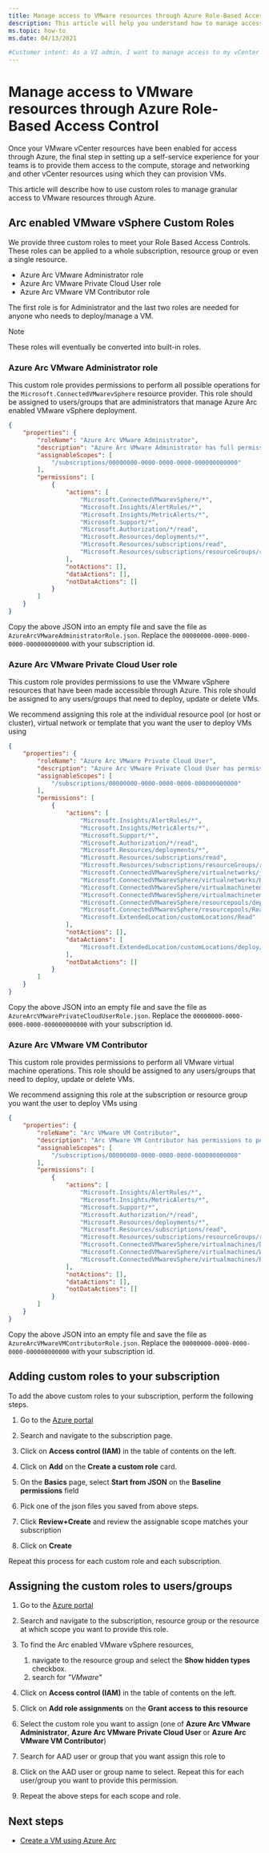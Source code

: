 ```yaml
---
title: Manage access to VMware resources through Azure Role-Based Access Control
description: This article will help you understand how to manage access to your on-prem VMware resources through Azure Role-Based Access Control. 
ms.topic: how-to
ms.date: 04/13/2021

#Customer intent: As a VI admin, I want to manage access to my vCenter resources in Azure so that I can keep environments secure
---
```


# Manage access to VMware resources through Azure Role-Based Access Control

Once your VMware vCenter resources have been enabled for access through Azure, the final step in setting up a self-service experience for your teams is to provide them access to the compute, storage and networking and other vCenter resources using which they can provision VMs.

This article will describe how to use custom roles to manage granular access to VMware resources through Azure.

## Arc enabled VMware vSphere Custom Roles

We provide three custom roles to meet your Role Based Access Controls. These roles can be applied to a whole subscription, resource group or even a single resource.

- Azure Arc VMware Administrator role
- Azure Arc VMware Private Cloud User role
- Azure Arc VMware VM Contributor role

The first role is for Administrator and the last two roles are needed for anyone who needs to deploy/manage a VM.

> [!NOTE]
> These roles will eventually be converted into built-in roles.

### Azure Arc VMware Administrator role

This custom role provides permissions to perform all possible operations for the `Microsoft.ConnectedVMwarevSphere` resource provider. This role should be assigned to users/groups that are administrators that manage Azure Arc enabled VMware vSphere deployment.

```json
{
    "properties": {
        "roleName": "Azure Arc VMware Administrator",
        "description": "Azure Arc VMware Administrator has full permissions to connect new vCenter instances to Azure and decide which resource pools, networks and templates can be used by developers, and also create, update and delete VMs",
        "assignableScopes": [
            "/subscriptions/00000000-0000-0000-0000-000000000000"
        ],
        "permissions": [
            {
                "actions": [
                    "Microsoft.ConnectedVMwarevSphere/*",
                    "Microsoft.Insights/AlertRules/*",
                    "Microsoft.Insights/MetricAlerts/*",
                    "Microsoft.Support/*",
                    "Microsoft.Authorization/*/read",
                    "Microsoft.Resources/deployments/*",
                    "Microsoft.Resources/subscriptions/read",
                    "Microsoft.Resources/subscriptions/resourceGroups/read"
                ],
                "notActions": [],
                "dataActions": [],
                "notDataActions": []
            }
        ]
    }
}
```

Copy the above JSON into an empty file and save the file as `AzureArcVMwareAdministratorRole.json`. Replace the `00000000-0000-0000-0000-000000000000` with your subscription id.

### Azure Arc VMware Private Cloud User role

This custom role provides permissions to use the VMware vSphere resources that have been made accessible through Azure. This role should be assigned to any users/groups that need to deploy, update or delete VMs.

We recommend assigning this role at the individual resource pool (or host or cluster), virtual network or template that you want the user to deploy VMs using

```json
{
    "properties": {
        "roleName": "Azure Arc VMware Private Cloud User",
        "description": "Azure Arc VMware Private Cloud User has permissions to use the VMware cloud resources to deploy VMs.",
        "assignableScopes": [
            "/subscriptions/00000000-0000-0000-0000-000000000000"
        ],
        "permissions": [
            {
                "actions": [
                    "Microsoft.Insights/AlertRules/*",
                    "Microsoft.Insights/MetricAlerts/*",
                    "Microsoft.Support/*",
                    "Microsoft.Authorization/*/read",
                    "Microsoft.Resources/deployments/*",
                    "Microsoft.Resources/subscriptions/read",
                    "Microsoft.Resources/subscriptions/resourceGroups/read",
                    "Microsoft.ConnectedVMwarevSphere/virtualnetworks/join/action",
                    "Microsoft.ConnectedVMwarevSphere/virtualnetworks/Read",
                    "Microsoft.ConnectedVMwarevSphere/virtualmachinetemplates/clone/action",
                    "Microsoft.ConnectedVMwarevSphere/virtualmachinetemplates/Read",
                    "Microsoft.ConnectedVMwarevSphere/resourcepools/deploy/action",
                    "Microsoft.ConnectedVMwarevSphere/resourcepools/Read",
                    "Microsoft.ExtendedLocation/customLocations/Read"
                ],
                "notActions": [],
                "dataActions": [
                    "Microsoft.ExtendedLocation/customLocations/deploy/action"
                ],
                "notDataActions": []
            }
        ]
    }
}
```

Copy the above JSON into an empty file and save the file as `AzureArcVMwarePrivateCloudUserRole.json`. Replace the `00000000-0000-0000-0000-000000000000` with your subscription id.

### Azure Arc VMware VM Contributor

This custom role provides permissions to perform all VMware virtual machine operations. This role should be assigned to any users/groups that need to deploy, update or delete VMs.

We recommend assigning this role at the subscription or resource group you want the user to deploy VMs using

```json
{
    "properties": {
        "roleName": "Arc VMware VM Contributor",
        "description": "Arc VMware VM Contributor has permissions to perform all actions to update ",
        "assignableScopes": [
            "/subscriptions/00000000-0000-0000-0000-000000000000"
        ],
        "permissions": [
            {
                "actions": [
                    "Microsoft.Insights/AlertRules/*",
                    "Microsoft.Insights/MetricAlerts/*",
                    "Microsoft.Support/*",
                    "Microsoft.Authorization/*/read",
                    "Microsoft.Resources/deployments/*",
                    "Microsoft.Resources/subscriptions/read",
                    "Microsoft.Resources/subscriptions/resourceGroups/read",
                    "Microsoft.ConnectedVMwarevSphere/virtualmachines/Delete",
                    "Microsoft.ConnectedVMwarevSphere/virtualmachines/Write",
                    "Microsoft.ConnectedVMwarevSphere/virtualmachines/Read"
                ],
                "notActions": [],
                "dataActions": [],
                "notDataActions": []
            }
        ]
    }
}
```

Copy the above JSON into an empty file and save the file as `AzureArcVMwareVMContributorRole.json`. Replace the `00000000-0000-0000-0000-000000000000` with your subscription id.

## Adding custom roles to your subscription

To add the above custom roles to your subscription, perform the following steps.

1. Go to the [Azure portal](https://portal.azure.com)

2. Search and navigate to the subscription page.

3. Click on **Access control (IAM)** in the table of contents on the left.

4. Click on **Add** on the **Create a custom role** card.

5. On the **Basics** page, select **Start from JSON** on the **Baseline permissions** field

6. Pick one of the json files you saved from above steps.

7. Click **Review+Create** and review the assignable scope matches your subscription

8. Click on **Create**

Repeat this process for each custom role and each subscription.

## Assigning the custom roles to users/groups

1. Go to the [Azure portal](https://portal.azure.com)

2. Search and navigate to the subscription, resource group or the resource at which scope you want to provide this role.

3. To find the Arc enabled VMware vSphere resources,
     1. navigate to the resource group and select the **Show hidden types** checkbox.
     2. search for *"VMware"*

4. Click on **Access control (IAM)** in the table of contents on the left.

5. Click on **Add role assignments** on the **Grant access to this resource**

6. Select the custom role you want to assign (one of **Azure Arc VMware Administrator**, **Azure Arc VMware Private Cloud User** or **Azure Arc VMware VM Contributor**)

7. Search for AAD user or group that you want assign this role to

8. Click on the AAD user or group name to select. Repeat this for each user/group you want to provide this permission.

9. Repeat the above steps for each scope and role.

## Next steps

- [Create a VM using Azure Arc](quick-start-create-a-vm.md)
